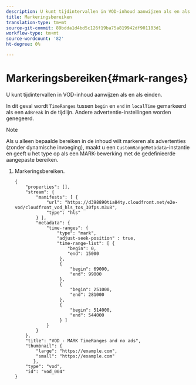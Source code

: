 ```yaml
---
description: U kunt tijdintervallen in VOD-inhoud aanwijzen als en als einden.
title: Markeringsbereiken
translation-type: tm+mt
source-git-commit: 89bdda1d4bd5c126f19ba75a819942df901183d1
workflow-type: tm+mt
source-wordcount: '82'
ht-degree: 0%

---
```



# Markeringsbereiken{#mark-ranges}

U kunt tijdintervallen in VOD-inhoud aanwijzen als en als einden.

In dit geval wordt `TimeRanges` tussen `begin` en `end` in `localTime` gemarkeerd als een `AdBreak` in de tijdlijn. Andere advertentie-instellingen worden genegeerd.

>[!NOTE]
>
>Als u alleen bepaalde bereiken in de inhoud wilt markeren als advertenties (zonder dynamische invoeging), maakt u een `CustomRangeMetadata`-instantie en geeft u het type op als een MARK-bewerking met de gedefinieerde aangepaste bereiken.

1. Markeringsbereiken.

   ```
   {   
       "properties": [],
       "stream": {
           "manifests": [ {
               "url": "https://d398890tia84ty.cloudfront.net/e2e-vod/cloudfront_vod_hls_tos_30fps.m3u8",
               "type": "hls"
           } ],
           "metadata": {
               "time-ranges": {
                   "type": "mark",
                   "adjust-seek-position" : true,   
                   "time-range-list": [ {
                       "begin": 0,
                       "end": 15000
                    },
                    {
                        "begin": 69000,
                        "end": 99000
                    },
                    {
                        "begin": 251000,
                        "end": 281000
                    },
                    {
                        "begin": 514000,
                        "end": 544000
                    } ]
               }
           }           
       },   
       "title": "VOD - MARK TimeRanges and no ads",
       "thumbnail": {
           "large": "https://example.com",
           "small": "https://example.com"
          },
       "type": "vod",
       "id": "vod_004"
   }
   ```

